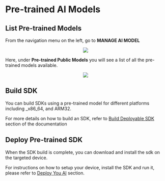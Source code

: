 # Pre-trained AI Models

## List Pre-trained Models

From the navigation menu on the left, go to __MANAGE AI MODEL__

<p align="center">
  <img src="../img/console/nav_list_models.png">
</p>


Here, under __Pre-trained Public Models__ you will see a list of all the pre-trained models available.

<p align="center">
  <img src="../img/console/ManageAIModels_cropped.png">
</p>

## Build SDK

You can build SDKs using a pre-trained model for different platforms including _x86_64, and ARM32. 

For more details on how to build an SDK, refer to [Build Deployable SDK](/en/latest/buildSdk/) section of the documentation

## Deploy Pre-trained SDK

When the SDK build is complete, you can download and install the sdk on the targeted device. 

For instructions on how to setup your device, install the SDK and run it, please refer to [Deploy You AI](/en/latest/installation/) section.